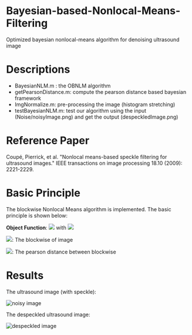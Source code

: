 # Bayesian-based-Nonlocal-Means-Filtering
Optimized bayesian nonlocal-means algorithm for denoising ultrasound image

# Descriptions
* BayesianNLM.m : the OBNLM algorithm
* getPearsonDistance.m: compute the pearson distance based bayesian framework
* ImgNormalize.m: pre-processing the image (histogram stretching)
* testBayesianNLM.m: test our algorithm using the input (Noise/noisyImage.png) and get the output (despeckledImage.png)

# Reference Paper
Coupé, Pierrick, et al. "Nonlocal means-based speckle filtering for ultrasound images." IEEE transactions on image processing 18.10 (2009): 2221-2229.

# Basic Principle
The blockwise Nonlocal Means algorithm is implemented. The basic principle is shown below:

**Object Function**: <img src="http://latex.codecogs.com/svg.latex?NL(u)(B_j) = \sum_{i\in\Delta_j}w(B_i,B_j)u(Bi)" border="0"/> 
with <img src="http://latex.codecogs.com/svg.latex? w(B_i,B_j)=\frac{1}{Z^j}e^{-\frac{dp(u(B_i),u(B_j))}{h^2}}" border="0"/>

<img src="http://latex.codecogs.com/svg.latex? B" border="0"/>: The blockwise of image

<img src="http://latex.codecogs.com/svg.latex? dp(u(B_i),u(B_j))" border="0"/>: The pearson distance between blockwise

# Results

The ultrasound image (with speckle):

![noisy image](https://github.com/SanchitaMondal/Bayesian-based-Nonlocal-Means-Filtering/assets/102673516/e4eba606-0612-4fea-ae71-32020f2423c4)






The despeckled ultrasound image:

![despeckled image](https://github.com/SanchitaMondal/Bayesian-based-Nonlocal-Means-Filtering/assets/102673516/2fe09976-c432-4963-bbda-fbfb23f6c5d2)





